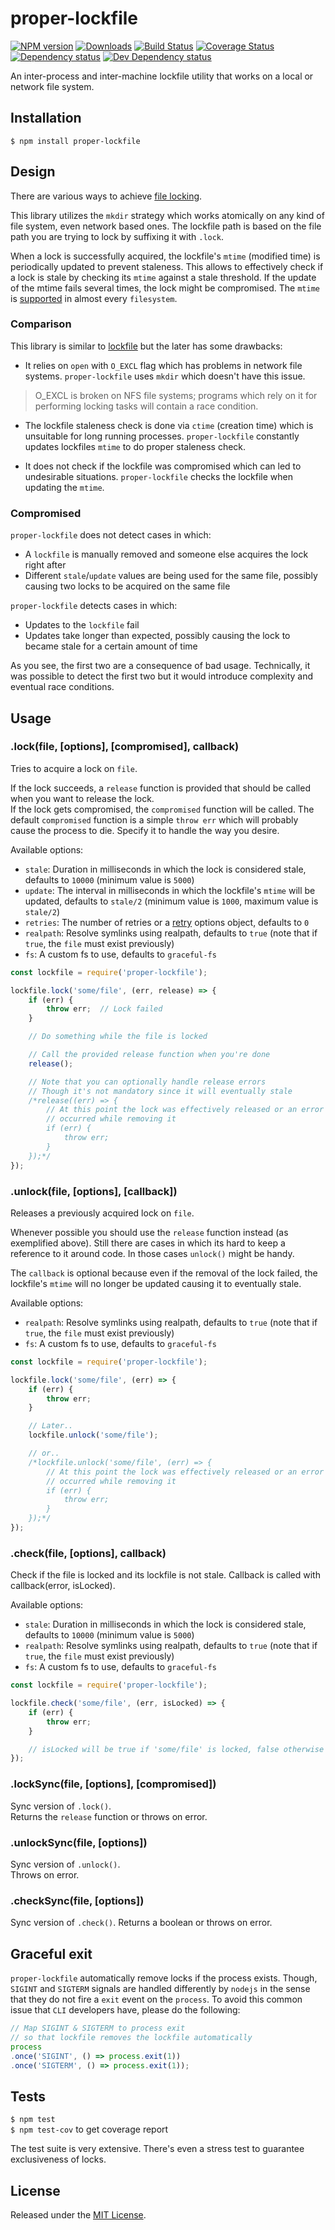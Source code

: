 # proper-lockfile

[![NPM version][npm-image]][npm-url] [![Downloads][downloads-image]][npm-url] [![Build Status][travis-image]][travis-url] [![Coverage Status][coveralls-image]][coveralls-url] [![Dependency status][david-dm-image]][david-dm-url] [![Dev Dependency status][david-dm-dev-image]][david-dm-dev-url]

[npm-url]:https://npmjs.org/package/proper-lockfile
[downloads-image]:http://img.shields.io/npm/dm/proper-lockfile.svg
[npm-image]:http://img.shields.io/npm/v/proper-lockfile.svg
[travis-url]:https://travis-ci.org/IndigoUnited/node-proper-lockfile
[travis-image]:http://img.shields.io/travis/IndigoUnited/node-proper-lockfile/master.svg
[coveralls-url]:https://coveralls.io/r/IndigoUnited/node-proper-lockfile
[coveralls-image]:https://img.shields.io/coveralls/IndigoUnited/node-proper-lockfile/master.svg
[david-dm-url]:https://david-dm.org/IndigoUnited/node-proper-lockfile
[david-dm-image]:https://img.shields.io/david/IndigoUnited/node-proper-lockfile.svg
[david-dm-dev-url]:https://david-dm.org/IndigoUnited/node-proper-lockfile#info=devDependencies
[david-dm-dev-image]:https://img.shields.io/david/dev/IndigoUnited/node-proper-lockfile.svg

An inter-process and inter-machine lockfile utility that works on a local or network file system.


## Installation

`$ npm install proper-lockfile`


## Design

There are various ways to achieve [file locking](http://en.wikipedia.org/wiki/File_locking).

This library utilizes the `mkdir` strategy which works atomically on any kind of file system, even network based ones.
The lockfile path is based on the file path you are trying to lock by suffixing it with `.lock`.

When a lock is successfully acquired, the lockfile's `mtime` (modified time) is periodically updated to prevent staleness. This allows to effectively check if a lock is stale by checking its `mtime` against a stale threshold. If the update of the mtime fails several times, the lock might be compromised. The `mtime` is [supported](http://en.wikipedia.org/wiki/Comparison_of_file_systems) in almost every `filesystem`.


### Comparison

This library is similar to [lockfile](https://github.com/isaacs/lockfile) but the later has some drawbacks:

- It relies on `open` with `O_EXCL` flag which has problems in network file systems. `proper-lockfile` uses `mkdir` which doesn't have this issue.

> O_EXCL is broken on NFS file systems; programs which rely on it for performing locking tasks will contain a race condition.

- The lockfile staleness check is done via `ctime` (creation time) which is unsuitable for long running processes. `proper-lockfile` constantly updates lockfiles `mtime` to do proper staleness check.

- It does not check if the lockfile was compromised which can led to undesirable situations. `proper-lockfile` checks the lockfile when updating the `mtime`.


### Compromised

`proper-lockfile` does not detect cases in which:

- A `lockfile` is manually removed and someone else acquires the lock right after
- Different `stale`/`update` values are being used for the same file, possibly causing two locks to be acquired on the same file

`proper-lockfile` detects cases in which:

- Updates to the `lockfile` fail
- Updates take longer than expected, possibly causing the lock to became stale for a certain amount of time


As you see, the first two are a consequence of bad usage. Technically, it was possible to detect the first two but it would introduce complexity and eventual race conditions.


## Usage

### .lock(file, [options], [compromised], callback)

Tries to acquire a lock on `file`.

If the lock succeeds, a `release` function is provided that should be called when you want to release the lock.   
If the lock gets compromised, the `compromised` function will be called. The default `compromised` function is a simple `throw err` which will probably cause the process to die. Specify it to handle the way you desire.

Available options:

- `stale`: Duration in milliseconds in which the lock is considered stale, defaults to `10000` (minimum value is `5000`)
- `update`: The interval in milliseconds in which the lockfile's `mtime` will be updated, defaults to `stale/2` (minimum value is `1000`, maximum value is `stale/2`)
- `retries`: The number of retries or a [retry](https://www.npmjs.org/package/retry) options object, defaults to `0`
- `realpath`: Resolve symlinks using realpath, defaults to `true` (note that if `true`, the `file` must exist previously)
- `fs`: A custom fs to use, defaults to `graceful-fs`


```js
const lockfile = require('proper-lockfile');

lockfile.lock('some/file', (err, release) => {
    if (err) {
        throw err;  // Lock failed
    }

    // Do something while the file is locked

    // Call the provided release function when you're done
    release();

    // Note that you can optionally handle release errors
    // Though it's not mandatory since it will eventually stale
    /*release((err) => {
        // At this point the lock was effectively released or an error
        // occurred while removing it
        if (err) {
            throw err;
        }
    });*/
});
```


### .unlock(file, [options], [callback])

Releases a previously acquired lock on `file`.

Whenever possible you should use the `release` function instead (as exemplified above). Still there are cases in which its hard to keep a reference to it around code. In those cases `unlock()` might be handy.

The `callback` is optional because even if the removal of the lock failed, the lockfile's `mtime` will no longer be updated causing it to eventually stale.

Available options:

- `realpath`: Resolve symlinks using realpath, defaults to `true` (note that if `true`, the `file` must exist previously)
- `fs`: A custom fs to use, defaults to `graceful-fs`


```js
const lockfile = require('proper-lockfile');

lockfile.lock('some/file', (err) => {
    if (err) {
        throw err;
    }

    // Later..
    lockfile.unlock('some/file');

    // or..
    /*lockfile.unlock('some/file', (err) => {
        // At this point the lock was effectively released or an error
        // occurred while removing it
        if (err) {
            throw err;
        }
    });*/
});
```

### .check(file, [options], callback)

Check if the file is locked and its lockfile is not stale. Callback is called with callback(error, isLocked).

Available options:

- `stale`: Duration in milliseconds in which the lock is considered stale, defaults to `10000` (minimum value is `5000`)
- `realpath`: Resolve symlinks using realpath, defaults to `true` (note that if `true`, the `file` must exist previously)
- `fs`: A custom fs to use, defaults to `graceful-fs`


```js
const lockfile = require('proper-lockfile');

lockfile.check('some/file', (err, isLocked) => {
    if (err) {
        throw err;
    }

    // isLocked will be true if 'some/file' is locked, false otherwise
});
```

### .lockSync(file, [options], [compromised])

Sync version of `.lock()`.   
Returns the `release` function or throws on error.


### .unlockSync(file, [options])

Sync version of `.unlock()`.   
Throws on error.

### .checkSync(file, [options])

Sync version of `.check()`.
Returns a boolean or throws on error.


## Graceful exit

`proper-lockfile` automatically remove locks if the process exists. Though, `SIGINT` and `SIGTERM` signals
are handled differently by `nodejs` in the sense that they do not fire a `exit` event on the `process`.
To avoid this common issue that `CLI` developers have, please do the following:


```js
// Map SIGINT & SIGTERM to process exit
// so that lockfile removes the lockfile automatically
process
.once('SIGINT', () => process.exit(1))
.once('SIGTERM', () => process.exit(1));
```


## Tests

`$ npm test`   
`$ npm test-cov` to get coverage report

The test suite is very extensive. There's even a stress test to guarantee exclusiveness of locks.


## License

Released under the [MIT License](http://www.opensource.org/licenses/mit-license.php).
